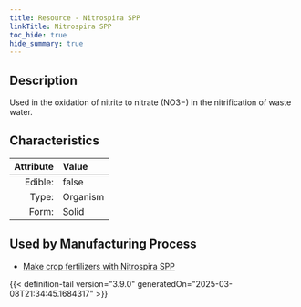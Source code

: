 ```yaml
---
title: Resource - Nitrospira SPP
linkTitle: Nitrospira SPP
toc_hide: true
hide_summary: true
---
```

<!-- This is generated by the MarsSim HelpGenertor, do not edit. -->

## Description
Used in the oxidation of nitrite to nitrate&#10;&#9;&#9;(NO3−) in the nitrification of waste water.

## Characteristics

| Attribute      | Value |
|--------:|:------|
|Edible:|false|
|Type:|Organism|
|Form:|Solid|
 

## Used by Manufacturing Process

- [Make crop fertilizers with Nitrospira SPP](/docs/definitions/process/make-crop-fertilizers-with-nitrospira-spp)


    


{{< definition-tail version="3.9.0" generatedOn="2025-03-08T21:34:45.1684317" >}}



